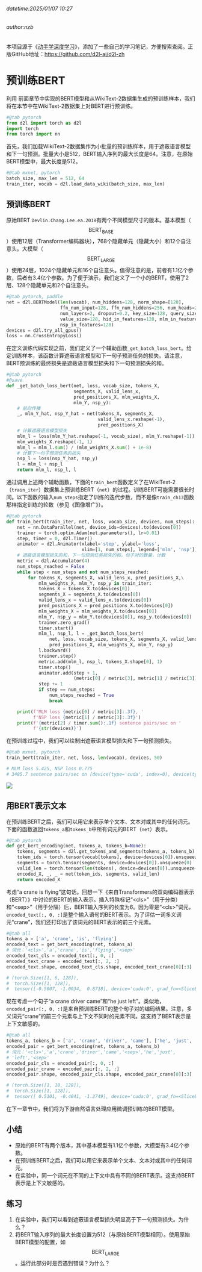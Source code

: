 ###### datetime:2025/01/07 10:27

###### author:nzb

本项目源于《[动手学深度学习](https://github.com/d2l-ai/d2l-zh)》，添加了一些自己的学习笔记，方便搜索查阅。正版GitHub地址：https://github.com/d2l-ai/d2l-zh

# 预训练BERT

利用 前面章节中实现的BERT模型和从WikiText-2数据集生成的预训练样本，我们将在本节中在WikiText-2数据集上对BERT进行预训练。

```python
#@tab pytorch
from d2l import torch as d2l
import torch
from torch import nn
```
首先，我们加载WikiText-2数据集作为小批量的预训练样本，用于遮蔽语言模型和下一句预测。批量大小是512，BERT输入序列的最大长度是64。注意，在原始BERT模型中，最大长度是512。

```python
#@tab mxnet, pytorch
batch_size, max_len = 512, 64
train_iter, vocab = d2l.load_data_wiki(batch_size, max_len)
```

## 预训练BERT

原始BERT `Devlin.Chang.Lee.ea.2018`有两个不同模型尺寸的版本。基本模型（$$\text{BERT}_{\text{BASE}}$$）使用12层（Transformer编码器块），768个隐藏单元（隐藏大小）和12个自注意头。大模型（$$\text{BERT}_{\text{LARGE}}$$）使用24层，1024个隐藏单元和16个自注意头。值得注意的是，前者有1.1亿个参数，后者有3.4亿个参数。为了便于演示，我们定义了一个小的BERT，使用了2层、128个隐藏单元和2个自注意头。

```python
#@tab pytorch, paddle
net = d2l.BERTModel(len(vocab), num_hiddens=128, norm_shape=[128],
                    ffn_num_input=128, ffn_num_hiddens=256, num_heads=2,
                    num_layers=2, dropout=0.2, key_size=128, query_size=128,
                    value_size=128, hid_in_features=128, mlm_in_features=128,
                    nsp_in_features=128)
devices = d2l.try_all_gpus()
loss = nn.CrossEntropyLoss()
```

在定义训练代码实现之前，我们定义了一个辅助函数`_get_batch_loss_bert`。给定训练样本，该函数计算遮蔽语言模型和下一句子预测任务的损失。请注意，BERT预训练的最终损失是遮蔽语言模型损失和下一句预测损失的和。

```python
#@tab pytorch
#@save
def _get_batch_loss_bert(net, loss, vocab_size, tokens_X,
                         segments_X, valid_lens_x,
                         pred_positions_X, mlm_weights_X,
                         mlm_Y, nsp_y):
    # 前向传播
    _, mlm_Y_hat, nsp_Y_hat = net(tokens_X, segments_X,
                                  valid_lens_x.reshape(-1),
                                  pred_positions_X)
    # 计算遮蔽语言模型损失
    mlm_l = loss(mlm_Y_hat.reshape(-1, vocab_size), mlm_Y.reshape(-1)) *\
    mlm_weights_X.reshape(-1, 1)
    mlm_l = mlm_l.sum() / (mlm_weights_X.sum() + 1e-8)
    # 计算下一句子预测任务的损失
    nsp_l = loss(nsp_Y_hat, nsp_y)
    l = mlm_l + nsp_l
    return mlm_l, nsp_l, l
```

通过调用上述两个辅助函数，下面的`train_bert`函数定义了在WikiText-2（`train_iter`）数据集上预训练BERT（`net`）的过程。训练BERT可能需要很长时间。以下函数的输入`num_steps`指定了训练的迭代步数，而不是像`train_ch13`函数那样指定训练的轮数（参见《图像增广》）。

```python
#@tab pytorch
def train_bert(train_iter, net, loss, vocab_size, devices, num_steps):
    net = nn.DataParallel(net, device_ids=devices).to(devices[0])
    trainer = torch.optim.Adam(net.parameters(), lr=0.01)
    step, timer = 0, d2l.Timer()
    animator = d2l.Animator(xlabel='step', ylabel='loss',
                            xlim=[1, num_steps], legend=['mlm', 'nsp'])
    # 遮蔽语言模型损失的和，下一句预测任务损失的和，句子对的数量，计数
    metric = d2l.Accumulator(4)
    num_steps_reached = False
    while step < num_steps and not num_steps_reached:
        for tokens_X, segments_X, valid_lens_x, pred_positions_X,\
            mlm_weights_X, mlm_Y, nsp_y in train_iter:
            tokens_X = tokens_X.to(devices[0])
            segments_X = segments_X.to(devices[0])
            valid_lens_x = valid_lens_x.to(devices[0])
            pred_positions_X = pred_positions_X.to(devices[0])
            mlm_weights_X = mlm_weights_X.to(devices[0])
            mlm_Y, nsp_y = mlm_Y.to(devices[0]), nsp_y.to(devices[0])
            trainer.zero_grad()
            timer.start()
            mlm_l, nsp_l, l = _get_batch_loss_bert(
                net, loss, vocab_size, tokens_X, segments_X, valid_lens_x,
                pred_positions_X, mlm_weights_X, mlm_Y, nsp_y)
            l.backward()
            trainer.step()
            metric.add(mlm_l, nsp_l, tokens_X.shape[0], 1)
            timer.stop()
            animator.add(step + 1,
                         (metric[0] / metric[3], metric[1] / metric[3]))
            step += 1
            if step == num_steps:
                num_steps_reached = True
                break

    print(f'MLM loss {metric[0] / metric[3]:.3f}, '
          f'NSP loss {metric[1] / metric[3]:.3f}')
    print(f'{metric[2] / timer.sum():.1f} sentence pairs/sec on '
          f'{str(devices)}')
```

在预训练过程中，我们可以绘制出遮蔽语言模型损失和下一句预测损失。

```python
#@tab mxnet, pytorch
train_bert(train_iter, net, loss, len(vocab), devices, 50)

# MLM loss 5.425, NSP loss 0.775
# 3485.7 sentence pairs/sec on [device(type='cuda', index=0), device(type='cuda', index=1)]
```

![](../img/output_bert-pretraining_41429c_66_1.svg)

## 用BERT表示文本

在预训练BERT之后，我们可以用它来表示单个文本、文本对或其中的任何词元。下面的函数返回`tokens_a`和`tokens_b`中所有词元的BERT（`net`）表示。

```python
#@tab pytorch
def get_bert_encoding(net, tokens_a, tokens_b=None):
    tokens, segments = d2l.get_tokens_and_segments(tokens_a, tokens_b)
    token_ids = torch.tensor(vocab[tokens], device=devices[0]).unsqueeze(0)
    segments = torch.tensor(segments, device=devices[0]).unsqueeze(0)
    valid_len = torch.tensor(len(tokens), device=devices[0]).unsqueeze(0)
    encoded_X, _, _ = net(token_ids, segments, valid_len)
    return encoded_X
```

考虑“a crane is flying”这句话。回想一下《来自Transformers的双向编码器表示（BERT）》中讨论的BERT的输入表示。插入特殊标记“&lt;cls&gt;”（用于分类）和“&lt;sep&gt;”（用于分隔）后，BERT输入序列的长度为6。因为零是“&lt;cls&gt;”词元，`encoded_text[:, 0, :]`是整个输入语句的BERT表示。为了评估一词多义词元“crane”，我们还打印出了该词元的BERT表示的前三个元素。

```python
#@tab all
tokens_a = ['a', 'crane', 'is', 'flying']
encoded_text = get_bert_encoding(net, tokens_a)
# 词元：'<cls>','a','crane','is','flying','<sep>'
encoded_text_cls = encoded_text[:, 0, :]
encoded_text_crane = encoded_text[:, 2, :]
encoded_text.shape, encoded_text_cls.shape, encoded_text_crane[0][:3]

# (torch.Size([1, 6, 128]),
#  torch.Size([1, 128]),
#  tensor([-0.5007, -1.0034,  0.8718], device='cuda:0', grad_fn=<SliceBackward0>))
```

现在考虑一个句子“a crane driver came”和“he just left”。类似地，`encoded_pair[:, 0, :]`是来自预训练BERT的整个句子对的编码结果。注意，多义词元“crane”的前三个元素与上下文不同时的元素不同。这支持了BERT表示是上下文敏感的。

```python
#@tab all
tokens_a, tokens_b = ['a', 'crane', 'driver', 'came'], ['he', 'just', 'left']
encoded_pair = get_bert_encoding(net, tokens_a, tokens_b)
# 词元：'<cls>','a','crane','driver','came','<sep>','he','just',
# 'left','<sep>'
encoded_pair_cls = encoded_pair[:, 0, :]
encoded_pair_crane = encoded_pair[:, 2, :]
encoded_pair.shape, encoded_pair_cls.shape, encoded_pair_crane[0][:3]

# (torch.Size([1, 10, 128]),
#  torch.Size([1, 128]),
#  tensor([ 0.5101, -0.4041, -1.2749], device='cuda:0', grad_fn=<SliceBackward0>))
```

在下一章节中，我们将为下游自然语言处理应用微调预训练的BERT模型。

## 小结

* 原始的BERT有两个版本，其中基本模型有1.1亿个参数，大模型有3.4亿个参数。
* 在预训练BERT之后，我们可以用它来表示单个文本、文本对或其中的任何词元。
* 在实验中，同一个词元在不同的上下文中具有不同的BERT表示。这支持BERT表示是上下文敏感的。

## 练习

1. 在实验中，我们可以看到遮蔽语言模型损失明显高于下一句预测损失。为什么？
2. 将BERT输入序列的最大长度设置为512（与原始BERT模型相同）。使用原始BERT模型的配置，如$$\text{BERT}_{\text{LARGE}}$$。运行此部分时是否遇到错误？为什么？
